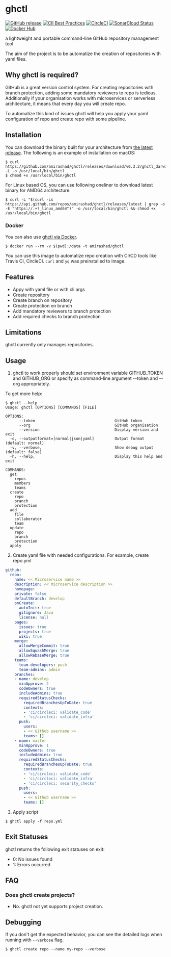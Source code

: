 # ghctl
[![GitHub release](http://img.shields.io/github/release/amirashad/ghctl.svg?style=flat)](https://github.com/amirashad/ghctl/releases)
[![CII Best Practices](https://bestpractices.coreinfrastructure.org/projects/3272/badge)](https://bestpractices.coreinfrastructure.org/projects/3272)
[![CircleCI](https://circleci.com/gh/amirashad/ghctl.svg?style=shield)](https://circleci.com/gh/amirashad/ghctl)
[![SonarCloud Status](https://sonarcloud.io/api/project_badges/measure?project=amirashad_ghctl&metric=alert_status)](https://sonarcloud.io/dashboard?id=amirashad_ghctl)
[![Docker Hub](https://img.shields.io/badge/docker-ready-blue.svg)](https://hub.docker.com/r/amirashad/ghctl/)
<!-- [![Known Vulnerabilities](https://snyk.io/test/github/amirashad/ghctl/badge.svg)](https://snyk.io/test/github/amirashad/ghctl) -->

a lightweight and portable command-line GitHub repository management tool

The aim of the project is to be automatize the creation of repositories with yaml files.

## Why ghctl is required?

GitHub is a great version control system. For creating repositories with branch protection, adding some mandatory reviewers to repo is tedious. Additionally if your organisation works with microservices or serverless architecture, it means that every day you will create repo. 

To automatize this kind of issues ghctl will help you apply your yaml configuration of repo and create repo with some pipeline. 

## Installation

You can download the binary built for your architecture from [the latest release](https://github.com/amirashad/ghctl/releases/latest). The following is an example of installation on macOS:

```console
$ curl https://github.com/amirashad/ghctl/releases/download/v0.3.2/ghctl_darwin_amd64 -L -o /usr/local/bin/ghctl
$ chmod +x /usr/local/bin/ghctl
```

For Linux based OS, you can use following oneliner to download latest binary for AMD64 architecture.
```console
$ curl -L "$(curl -Ls https://api.github.com/repos/amirashad/ghctl/releases/latest | grep -o -E "https://.+?_linux_amd64")" -o /usr/local/bin/ghctl && chmod +x /usr/local/bin/ghctl 
```

### Docker

You can also use [ghctl via Docker](https://hub.docker.com/r/amirashad/ghctl/).

```console
$ docker run --rm -v $(pwd):/data -t amirashad/ghctl
```

You can use this image to automatize repo creation with CI/CD tools like Travis CI, CircleCI. `curl` and `yq` was preinstalled to image. 

## Features

 - Appy with yaml file or with cli args
 - Create repository
 - Create branch on repository
 - Create protection on branch
 - Add mandatory reviewers to branch protection
 - Add required checks to branch protection

## Limitations

ghctl currently only manages repositories.

## Usage

1) ghctl to work properly should set environment variable GITHUB_TOKEN and GITHUB_ORG or specify as command-line argument --token and --org appropriately.

To get more help:
```
$ ghctl --help
Usage: ghctl [OPTIONS] [COMMANDS] [FILE]

OPTIONS:
      --token                                   GitHub token
      --org                                     GitHub organisation
      --version                                 Display version and exit
  -o, --outputformat=[normal|json|yaml]         Output format (default: normal)
  -v, --verbose,                                Show debug output (default: false)
  -h, --help,                                   Display this help and exit

COMMANDS:
  get
    repos
    members
    teams
  create
    repo
    branch
    protection
  add
    file
    collaborator
    team
  update
    repo
    branch
    protection
  apply
```

2) Create yaml file with needed configurations. For example, create repo.yml

```yaml
github:
  repo:
    name: << Microservice name >>
    description: << Microservice description >>
    homepage: 
    private: false
    defaultBranch: develop
    onCreate:
      autoInit: true
      gitignore: Java
      license: null
    pages:
      issues: true
      projects: true
      wiki: true
    merge:
      allowMergeCommit: true
      allowSquashMerge: true
      allowRebaseMerge: true
    teams:
      team-developers: push
      team-admins: admin
    branches:
    - name: develop
      minApprove: 2
      codeOwners: true
      includeAdmins: true
      requiredStatusChecks:
        requiredBranchesUpToDate: true
        contexts:
        - 'ci/circleci: validate_code'
        - 'ci/circleci: validate_infra'
      push:
        users:
        - << Github username >>
        teams: []
    - name: master
      minApprove: 1
      codeOwners: true
      includeAdmins: true
      requiredStatusChecks:
        requiredBranchesUpToDate: true
        contexts:
        - 'ci/circleci: validate_code'
        - 'ci/circleci: validate_infra'
        - 'ci/circleci: security_checks'
      push:
        users:
        - << Github username >>
        teams: []
```

3) Apply script
```console
$ ghctl apply -f repo.yml
```

<!-- See [User guide](docs/guides) for each option. -->

## Exit Statuses

ghctl returns the following exit statuses on exit:

- 0: No issues found
- 1: Errors occurred

## FAQ
### Does ghctl create projects?
- No. ghctl not yet supports project creation.

## Debugging

If you don't get the expected behavior, you can see the detailed logs when running with `--verbose` flag.

```console
$ ghctl create repo --name my-repo --verbose
```

<!-- 
## Developing

See [Developer guide](docs/DEVELOPING.md). 
-->